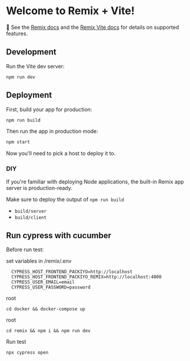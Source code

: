 # Welcome to Remix + Vite!

📖 See the [Remix docs](https://remix.run/docs) and the [Remix Vite docs](https://remix.run/docs/en/main/future/vite) for details on supported features.

## Development

Run the Vite dev server:

```shellscript
npm run dev
```

## Deployment

First, build your app for production:

```sh
npm run build
```

Then run the app in production mode:

```sh
npm start
```

Now you'll need to pick a host to deploy it to.

### DIY

If you're familiar with deploying Node applications, the built-in Remix app server is production-ready.

Make sure to deploy the output of `npm run build`

-   `build/server`
-   `build/client`

## Run cypress with cucumber

Before run test:

set variables in /remix/.env

```
  CYPRESS_HOST_FRONTEND_PACKIYO=http://localhost
  CYPRESS_HOST_FRONTEND_PACKIYO_REMIX=http://localhost:4000
  CYPRESS_USER_EMAIL=email
  CYPRESS_USER_PASSWORD=password
```

root

```
cd docker && docker-compose up
```

root

```
cd remix && npm i && npm run dev
```

Run test

```
npx cypress open
```
